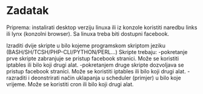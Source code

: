 
# Zadatak

Priprema: instalirati desktop verziju linuxa ili iz konzole koristiti naredbu links ili lynx (konzolni browser). Sa linuxa treba biti dostupni facebook.

Izraditi dvije skripte u bilo kojeme programskom skriptom jeziku (BASH/SH/TCSH/PHP-CLI/PYTHON/PERL...)
Skripte trebaju:
-pokretanje prve skripte zabranjuje se pristup facebook stranici. Može se koristiti iptables ili bilo koji drugi alat.
-pokretanjem druge skripte dozvoljava se pristup facebook stranici.  Može se koristiti iptables ili bilo koji drugi alat.
-razraditi i deonstrirati način uklapanja u scheduler (primjer) u bilo koje vrijeme. Može se koristiti cron ili bilo koji drugi alat.

